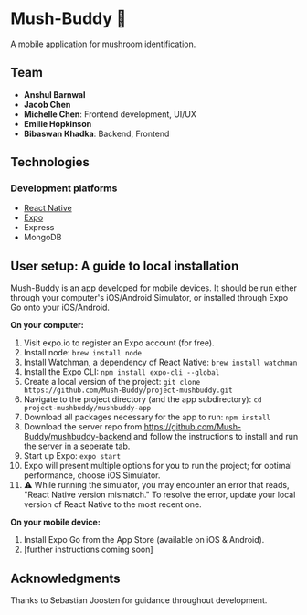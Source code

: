 # Mush-Buddy 🍄

A mobile application for mushroom identification.

## Team

* **Anshul Barnwal**
* **Jacob Chen**
* **Michelle Chen**: Frontend development, UI/UX
* **Emilie Hopkinson**
* **Bibaswan Khadka**: Backend, Frontend

## Technologies

### Development platforms

* [React Native](https://reactnative.dev/)
* [Expo](https://expo.dev/)
* Express
* MongoDB

## User setup: A guide to local installation

Mush-Buddy is an app developed for mobile devices. It should be run either through your computer's iOS/Android Simulator, or installed through Expo Go onto your iOS/Android.

**On your computer:**

1. Visit expo.io to register an Expo account (for free).
2. Install node: `brew install node`
3. Install Watchman, a dependency of React Native: `brew install watchman`
4. Install the Expo CLI: `npm install expo-cli --global`
5. Create a local version of the project: `git clone https://github.com/Mush-Buddy/project-mushbuddy.git`
6. Navigate to the project directory (and the app subdirectory): `cd project-mushbuddy/mushbuddy-app`
7. Download all packages necessary for the app to run: `npm install`
8. Download the server repo from https://github.com/Mush-Buddy/mushbuddy-backend and follow the instructions to install and run the server in a seperate tab. 
9. Start up Expo: `expo start`
10. Expo will present multiple options for you to run the project; for optimal performance, choose iOS Simulator.
11. ⚠️ While running the simulator, you may encounter an error that reads, "React Native version mismatch." To resolve the error, update your local version of React Native to the most recent one.

**On your mobile device:**

1. Install Expo Go from the App Store (available on iOS & Android).
2. [further instructions coming soon]

## Acknowledgments

Thanks to Sebastian Joosten for guidance throughout development.
